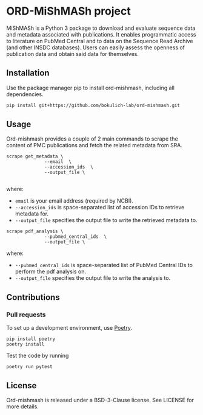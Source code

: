 # ORD-MiShMASh project

MiShMASh is a Python 3 package to download and evaluate sequence data and metadata associated with publications.
It enables programmatic access to literature on PubMed Central and to data on the Sequence Read Archive (and other INSDC databases).
Users can easily assess the openness of publication data and obtain said data for themselves.

## Installation
Use the package manager pip to install ord-mishmash, including all dependencies.
```bash
pip install git+https://github.com/bokulich-lab/ord-mishmash.git
```
## Usage
Ord-mishmash provides a couple of 2 main commands to scrape the content of PMC publications  and fetch the related metadata from SRA. 
```shell
scrape get_metadata \
              --email  \
              --accession_ids  \
              --output_file \
             
```
where:
- `email` is your email address (required by NCBI).
- `--accession_ids` is space-separated list of accession IDs to retrieve metadata for.
- `--output_file` specifies the output file to write the retrieved metadata to.
```shell
scrape pdf_analysis \
              --pubmed_central_ids  \
              --output_file \
```
where:
- `--pubmed_central_ids` is space-separated list of PubMed Central IDs to perform the pdf analysis on.
- `--output_file` specifies the output file to write the analysis to.

## Contributions
### Pull requests
To set up a development environment, use [Poetry](https://python-poetry.org/).
```console
pip install poetry
poetry install
```
Test the code by running
```console
poetry run pytest
```


## License
Ord-mishmash is released under a BSD-3-Clause license. See LICENSE for more details.
